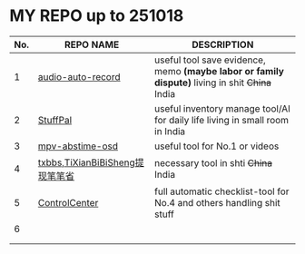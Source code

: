 # MY REPO up to 251018
|No.| REPO NAME | DESCRIPTION | 
|------|------|------|
|1|[audio-auto-record](https://github.com/whether1/audio-auto-record) |useful tool save evidence, memo **(maybe labor or family dispute)**  living in shit ~~China~~ India |
|2| [StuffPal](https://github.com/whether1/StuffPal)  | useful inventory manage tool/AI for daily life living in small room in India| 
|3| [mpv-abstime-osd](https://github.com/whether1/mpv-abstime-osd)    | useful tool for No.1 or videos |
|4| [txbbs,TiXianBiBiSheng提现笔笔省](https://github.com/whether1/txbbs-WxMiniProgramScript)  | necessary tool in shti ~~China~~ India| 
|5| [ControlCenter](https://github.com/whether1/ControlCenter) | full automatic checklist-tool  for No.4 and others handling shit stuff  |
|6|   |  |
||   |  |
||   |  |
